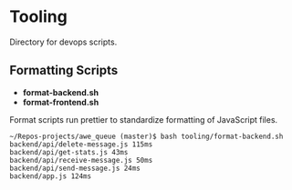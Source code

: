 Tooling
====

Directory for devops scripts.

## Formatting Scripts

- **format-backend.sh**
- **format-frontend.sh**

Format scripts run prettier to standardize formatting of JavaScript files.

```
~/Repos-projects/awe_queue (master)$ bash tooling/format-backend.sh
backend/api/delete-message.js 115ms
backend/api/get-stats.js 43ms
backend/api/receive-message.js 50ms
backend/api/send-message.js 24ms
backend/app.js 124ms
```
